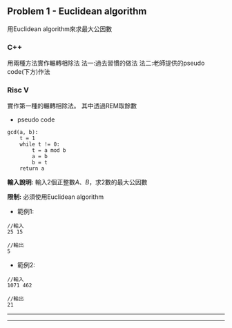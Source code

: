 ## Problem 1 - Euclidean algorithm
用Euclidean algorithm來求最大公因數

### C++
用兩種方法實作輾轉相除法
法一:過去習慣的做法
法二:老師提供的pseudo code(下方)作法
### Risc V
實作第一種的輾轉相除法。
其中透過REM取餘數

- pseudo code
```python=
gcd(a, b):
    t = 1
    while t != 0:
        t = a mod b
        a = b
        b = t
    return a
```

**輸入說明:**
輸入2個正整數$A、B$，求2數的最大公因數


**限制:**
必須使用Euclidean algorithm

- 範例1:
```javascript=
//輸入
25 15

//輸出
5
```

- 範例2:
```javascript=
//輸入
1071 462

//輸出
21
```

---
---
